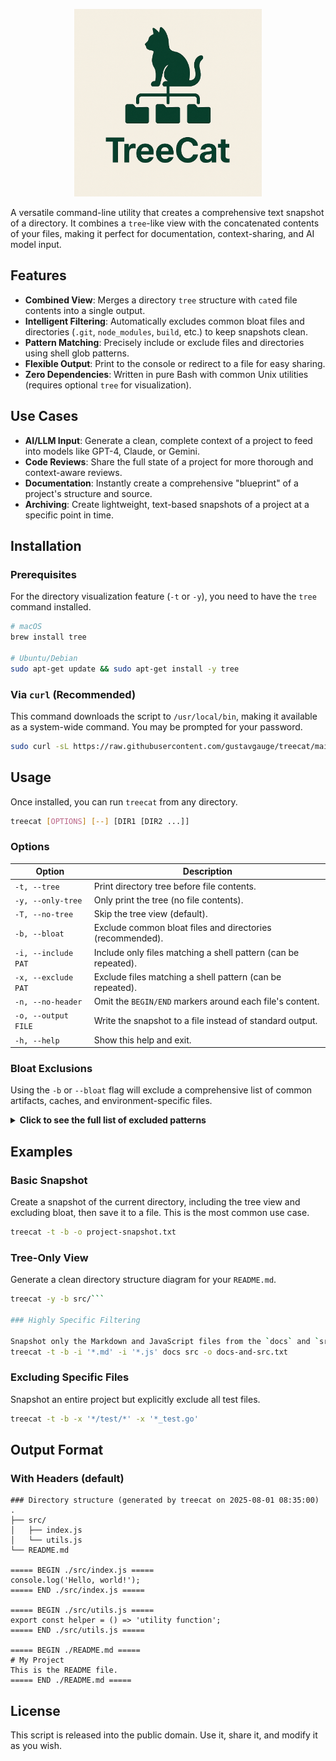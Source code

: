 <p align="center">
  <img src="https://raw.githubusercontent.com/gustavgauge/treecat/main/.assets/treecat.png" alt="TreeCat Logo" width="300">
</p>

A versatile command-line utility that creates a comprehensive text snapshot of a directory. It combines a `tree`-like view with the concatenated contents of your files, making it perfect for documentation, context-sharing, and AI model input.

## Features

- **Combined View**: Merges a directory `tree` structure with `cat`ed file contents into a single output.
- **Intelligent Filtering**: Automatically excludes common bloat files and directories (`.git`, `node_modules`, `build`, etc.) to keep snapshots clean.
- **Pattern Matching**: Precisely include or exclude files and directories using shell glob patterns.
- **Flexible Output**: Print to the console or redirect to a file for easy sharing.
- **Zero Dependencies**: Written in pure Bash with common Unix utilities (requires optional `tree` for visualization).

## Use Cases

- **AI/LLM Input**: Generate a clean, complete context of a project to feed into models like GPT-4, Claude, or Gemini.
- **Code Reviews**: Share the full state of a project for more thorough and context-aware reviews.
- **Documentation**: Instantly create a comprehensive "blueprint" of a project's structure and source.
- **Archiving**: Create lightweight, text-based snapshots of a project at a specific point in time.

## Installation

### Prerequisites

For the directory visualization feature (`-t` or `-y`), you need to have the `tree` command installed.

```bash
# macOS
brew install tree

# Ubuntu/Debian
sudo apt-get update && sudo apt-get install -y tree
```

### Via `curl` (Recommended)

This command downloads the script to `/usr/local/bin`, making it available as a system-wide command. You may be prompted for your password.

```bash
sudo curl -sL https://raw.githubusercontent.com/gustavgauge/treecat/main/treecat.sh -o /usr/local/bin/treecat && sudo chmod +x /usr/local/bin/treecat
```

## Usage

Once installed, you can run `treecat` from any directory.

```bash
treecat [OPTIONS] [--] [DIR1 [DIR2 ...]]
```

### Options

| Option                | Description                                                          |
| --------------------- | -------------------------------------------------------------------- |
| `-t, --tree`          | Print directory tree before file contents.                           |
| `-y, --only-tree`     | Only print the tree (no file contents).                              |
| `-T, --no-tree`       | Skip the tree view (default).                                        |
| `-b, --bloat`         | Exclude common bloat files and directories (recommended).            |
| `-i, --include PAT`   | Include only files matching a shell pattern (can be repeated).       |
| `-x, --exclude PAT`   | Exclude files matching a shell pattern (can be repeated).            |
| `-n, --no-header`     | Omit the `BEGIN/END` markers around each file's content.             |
| `-o, --output FILE`   | Write the snapshot to a file instead of standard output.             |
| `-h, --help`          | Show this help and exit.                                             |

### Bloat Exclusions

Using the `-b` or `--bloat` flag will exclude a comprehensive list of common artifacts, caches, and environment-specific files.

<details>
<summary><strong>Click to see the full list of excluded patterns</strong></summary>

-   **General**: `.git`, `.DS_Store`, `logs`, `tmp`
-   **IDEs & Editors**: `.idea`, `.vscode`, `*.sublime-project`, `*.sublime-workspace`
-   **Build & Cache**: `build`, `dist`, `out`, `coverage`, `.next`, `__pycache__`
-   **Dependencies**: `node_modules`, `vendor`
-   **Language Specific**: `target` (Rust), `.venv`, `env` (Python), `.pytest_cache`, `.mypy_cache`, `.gradle` (Gradle), `bin`, `obj` (.NET), `*.tfstate*`, `.terraform` (Terraform)
-   **Sensitive Files**: `.env*`, `*.env`

</details>

## Examples

### Basic Snapshot

Create a snapshot of the current directory, including the tree view and excluding bloat, then save it to a file. This is the most common use case.
```bash
treecat -t -b -o project-snapshot.txt
```

### Tree-Only View

Generate a clean directory structure diagram for your `README.md`.
```bash
treecat -y -b src/```

### Highly Specific Filtering

Snapshot only the Markdown and JavaScript files from the `docs` and `src` directories.```bash
treecat -t -b -i '*.md' -i '*.js' docs src -o docs-and-src.txt
```

### Excluding Specific Files

Snapshot an entire project but explicitly exclude all test files.
```bash
treecat -t -b -x '*/test/*' -x '*_test.go'
```

## Output Format

### With Headers (default)
```
### Directory structure (generated by treecat on 2025-08-01 08:35:00)
.
├── src/
│   ├── index.js
│   └── utils.js
└── README.md

===== BEGIN ./src/index.js =====
console.log('Hello, world!');
===== END ./src/index.js =====

===== BEGIN ./src/utils.js =====
export const helper = () => 'utility function';
===== END ./src/utils.js =====

===== BEGIN ./README.md =====
# My Project
This is the README file.
===== END ./README.md =====
```

## License

This script is released into the public domain. Use it, share it, and modify it as you wish.